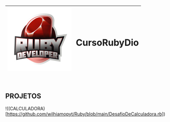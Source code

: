 <img src=https://raw.githubusercontent.com/wilhiamopyt/CursoRubyDio/main/Acelerac%CC%A7a%CC%83oRUBY.webp width=200px/> | <h1>CursoRubyDio</h1>
-----------------------------------------------------------------------------------------------------------------------| --------------
<br>

<h2>PROJETOS</h2>

!((CALCULADORA)[https://github.com/wilhiamopyt/Ruby/blob/main/DesafioDeCalculadora.rb])
